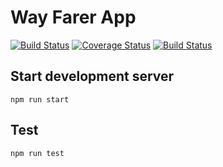 # Way Farer App

[![Build Status](https://travis-ci.com/ukor/way_farer.svg?branch=master)](https://travis-ci.com/ukor/way_farer)
[![Coverage Status](https://coveralls.io/repos/github/ukor/way_farer/badge.svg)](https://coveralls.io/github/ukor/way_farer)
[![Build Status](https://travis-ci.org/ukor/way_farer.svg?branch=master)](https://travis-ci.org/ukor/way_farer)

## Start development server
```
npm run start
```
## Test
```
npm run test
```